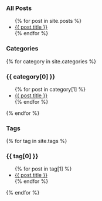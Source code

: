 ### All Posts
 <ul>
   {% for post in site.posts %}
     <li>
       <a href="{{ post.url }}">{{ post.title }}</a>
     </li>
   {% endfor %}
 </ul>

 ### Categories 
 {% for category in site.categories %}
   <h3>{{ category[0] }}</h3>
   <ul>
     {% for post in category[1] %}
       <li><a href="{{ post.url }}">{{ post.title }}</a></li>
     {% endfor %}
   </ul>
 {% endfor %}

 ### Tags 
 {% for tag in site.tags %}
   <h3>{{ tag[0] }}</h3>
   <ul>
     {% for post in tag[1] %}
       <li><a href="{{ post.url }}">{{ post.title }}</a></li>
     {% endfor %}
   </ul>
 {% endfor %}
